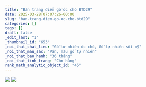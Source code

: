```yaml
---
title: "Bàn trang điểm gỗ óc chó BTD29"
date: 2025-03-28T07:07:26+00:00
slug: "ban-trang-diem-go-oc-cho-btd29"
categories: []
tags: []
draft: false
_edit_last: "1"
_thumbnail_id: "653"
_noi_that_chat_lieu: "Gỗ tự nhiên óc chó, Gỗ tự nhiên sồi mỹ"
_noi_that_mau_sac: "Vân, màu gỗ tự nhiên"
_noi_that_bao_hanh: "36 tháng"
_noi_that_tinh_trang: "Còn hàng"
rank_math_analytic_object_id: "45"
---
```

![](https://romax.vn/wp-content/uploads/2025/03/ban-trang-diem-go-oc-cho-btd29-6-1280x1024.webp) ![](https://romax.vn/wp-content/uploads/2025/03/ban-trang-diem-go-oc-cho-btd29-7-1280x1024.webp)